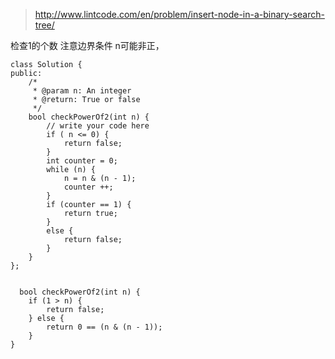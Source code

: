 
>http://www.lintcode.com/en/problem/insert-node-in-a-binary-search-tree/

检查1的个数
注意边界条件
n可能非正，

	class Solution {
	public:
	    /*
	     * @param n: An integer
	     * @return: True or false
	     */
	    bool checkPowerOf2(int n) {
	        // write your code here
	        if ( n <= 0) {
	            return false;
	        }
	        int counter = 0;
	        while (n) {
	            n = n & (n - 1);
	            counter ++;
	        }
	        if (counter == 1) {
	            return true;
	        }
	        else {
	            return false;
	        }
	    }
	};


	  bool checkPowerOf2(int n) {
        if (1 > n) {
            return false;
        } else {
            return 0 == (n & (n - 1));
        }
    }

